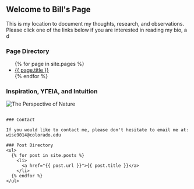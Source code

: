 ## Welcome to Bill's Page

This is my location to document my thoughts, research, and observations. Please click one of the links below if you are interested in reading my bio, a d

### Page Directory
<ul>
  {% for page in site.pages %}
    <li>
      <a href="{{ page.url }}">{{ page.title }}</a>
    </li>
  {% endfor %}
</ul>

### Inspiration, ΥΓΕΙΑ, and Intuition

![The Perspective of Nature](/Slate_Valley.jpg)
```

### Contact

If you would like to contact me, please don't hesitate to email me at:
wise9014@colorado.edu

### Post Directory
<ul>
  {% for post in site.posts %}
    <li>
      <a href="{{ post.url }}">{{ post.title }}</a>
    </li>
  {% endfor %}
</ul>